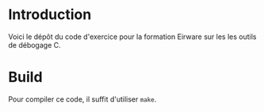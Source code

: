 # Introduction
Voici le dépôt du code d'exercice pour la formation Eirware sur les les outils de débogage C.

# Build
Pour compiler ce code, il suffit d'utiliser `make`.
